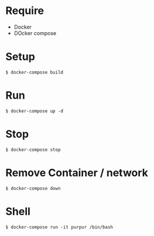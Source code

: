 # Require
- Docker
- DOcker compose

# Setup
```$ docker-compose build```

# Run
```$ docker-compose up -d```

# Stop
```$ docker-compose stop```

# Remove Container / network
```$ docker-compose down```

# Shell
```$ docker-compose run -it purpur /bin/bash```